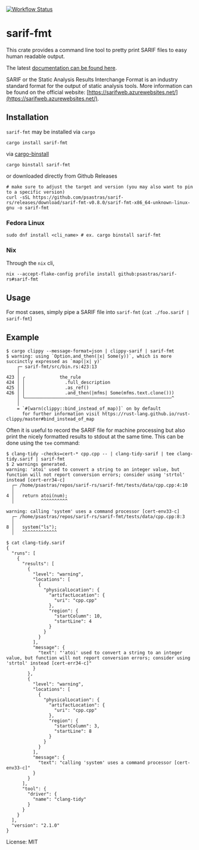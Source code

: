 [![Workflow Status](https://github.com/psastras/sarif-rs/workflows/main/badge.svg)](https://github.com/psastras/sarif-rs/actions?query=workflow%3A%22main%22)

# sarif-fmt

This crate provides a command line tool to pretty print SARIF files to easy
human readable output.

The latest [documentation can be found here](https://docs.rs/sarif_fmt).

SARIF or the Static Analysis Results Interchange Format is an industry standard
format for the output of static analysis tools. More information can be found on
the official website:
[https://sarifweb.azurewebsites.net/](https://sarifweb.azurewebsites.net/).

## Installation

`sarif-fmt` may be installed via `cargo`

```shell
cargo install sarif-fmt
```

via [cargo-binstall](https://github.com/cargo-bins/cargo-binstall)

```shell
cargo binstall sarif-fmt
```

or downloaded directly from Github Releases

```shell
# make sure to adjust the target and version (you may also want to pin to a specific version)
curl -sSL https://github.com/psastras/sarif-rs/releases/download/sarif-fmt-v0.8.0/sarif-fmt-x86_64-unknown-linux-gnu -o sarif-fmt
```

### Fedora Linux

```shell
sudo dnf install <cli_name> # ex. cargo binstall sarif-fmt
```

### Nix

Through the `nix` cli,

```shell
nix --accept-flake-config profile install github:psastras/sarif-rs#sarif-fmt
```

## Usage

For most cases, simply pipe a SARIF file into `sarif-fmt`
(`cat ./foo.sarif | sarif-fmt`)

## Example

```shell
$ cargo clippy --message-format=json | clippy-sarif | sarif-fmt
$ warning: using `Option.and_then(|x| Some(y))`, which is more succinctly expressed as `map(|x| y)`
    ┌─ sarif-fmt/src/bin.rs:423:13
    │
423 │ ╭             the_rule
424 │ │               .full_description
425 │ │               .as_ref()
426 │ │               .and_then(|mfms| Some(mfms.text.clone()))
    │ ╰───────────────────────────────────────────────────────^
    │
    = `#[warn(clippy::bind_instead_of_map)]` on by default
      for further information visit https://rust-lang.github.io/rust-clippy/master#bind_instead_of_map
```

Often it is useful to record the SARIF file for machine processing but also
print the nicely formatted results to stdout at the same time. This can be done
using the `tee` command:

```shell
$ clang-tidy -checks=cert-* cpp.cpp -- | clang-tidy-sarif | tee clang-tidy.sarif | sarif-fmt
$ 2 warnings generated.
warning: 'atoi' used to convert a string to an integer value, but function will not report conversion errors; consider using 'strtol' instead [cert-err34-c]
  ┌─ /home/psastras/repos/sarif-rs/sarif-fmt/tests/data/cpp.cpp:4:10
  │
4 │   return atoi(num);
  │          ^^^^^^^^^^

warning: calling 'system' uses a command processor [cert-env33-c]
  ┌─ /home/psastras/repos/sarif-rs/sarif-fmt/tests/data/cpp.cpp:8:3
  │
8 │   system("ls");
  │   ^^^^^^^^^^^^^

$ cat clang-tidy.sarif
{
  "runs": [
    {
      "results": [
        {
          "level": "warning",
          "locations": [
            {
              "physicalLocation": {
                "artifactLocation": {
                  "uri": "cpp.cpp"
                },
                "region": {
                  "startColumn": 10,
                  "startLine": 4
                }
              }
            }
          ],
          "message": {
            "text": "'atoi' used to convert a string to an integer value, but function will not report conversion errors; consider using 'strtol' instead [cert-err34-c]"
          }
        },
        {
          "level": "warning",
          "locations": [
            {
              "physicalLocation": {
                "artifactLocation": {
                  "uri": "cpp.cpp"
                },
                "region": {
                  "startColumn": 3,
                  "startLine": 8
                }
              }
            }
          ],
          "message": {
            "text": "calling 'system' uses a command processor [cert-env33-c]"
          }
        }
      ],
      "tool": {
        "driver": {
          "name": "clang-tidy"
        }
      }
    }
  ],
  "version": "2.1.0"
}
```

License: MIT
